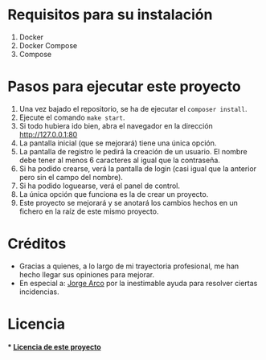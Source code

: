 # Requisitos para su instalación
1. Docker
2. Docker Compose
3. Compose

# Pasos para ejecutar este proyecto
1. Una vez bajado el repositorio, se ha de ejecutar el ```composer install```.
2. Ejecute el comando ```make start```.
3. Si todo hubiera ido bien, abra el navegador en la dirección http://127.0.0.1:80
4. La pantalla inicial (que se mejorará) tiene una única opción.
5. La pantalla de registro le pedirá la creación de un usuario. El nombre debe tener al menos 6 caracteres al igual que la contraseña.
6. Si ha podido crearse, verá la pantalla de login (casi igual que la anterior pero sin el campo del nombre).
7. Si ha podido loguearse, verá el panel de control.
8. La única opción que funciona es la de crear un proyecto.
9. Este proyecto se mejorará y se anotará los cambios hechos en un fichero en la raíz de este mismo proyecto.

# Créditos
* Gracias a quienes, a lo largo de mi trayectoria profesional, me han hecho llegar sus opiniones para mejorar.
* En especial a: [Jorge Arco](https://github.com/jorge07) por la inestimable ayuda para resolver ciertas incidencias.

# Licencia
#### * [Licencia de este proyecto](./LICENSE)
